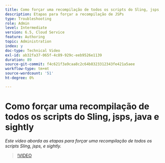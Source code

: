 ```yaml
---
title: Como forçar uma recompilação de todos os scripts do Sling, jsps, java e sightly
description: Etapas para forçar a recompilação de JSPs
type: Troubleshooting
role: Admin
level: Intermediate
version: 6.5, Cloud Service
feature: Authoring
topic: Administration
index: y
doc-type: Technical Video
exl-id: ab32fa37-065f-4c89-929c-eeb9526e1139
duration: 89
source-git-commit: f4c621f3a9caa8c2c64b8323312343fe421a5aee
workflow-type: tm+mt
source-wordcount: '51'
ht-degree: 0%

---
```


# Como forçar uma recompilação de todos os scripts do Sling, jsps, java e sightly

*Este vídeo aborda as etapas para forçar uma recompilação de todos os scripts Sling, jsps, e sightly.*

>[!VIDEO](https://video.tv.adobe.com/v/335464?quality=12&learn=on)

